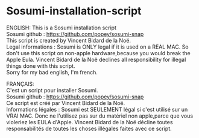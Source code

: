 # Sosumi-installation-script
ENGLISH:
This is a Sosumi installation script  
Sosumi github : https://github.com/popey/sosumi-snap  
This script is created by Vincent Bidard de la Noë.  
Legal informations : Sosumi is ONLY legal if it is used on a REAL MAC. So don't use this script on non-apple hardware,because you would break the Apple Eula.   Vincent Bidard de la Noë declines all responsibility for illegal things done with this script.  
Sorry for my bad english, I'm french.  
  
  
  
  
FRANÇAIS:  
C'est un script pour installer Sosumi.  
Sosumi github : https://github.com/popey/sosumi-snap  
Ce script est créé par Vincent Bidard de la Noë.  
Informations légales : Sosumi est SEULEMENT légal si c'est utilisé sur un VRAI MAC. Donc ne l'utilisez pas sur du matériel non apple,parce que vous violeriez les EULA d'Apple. Vincent Bidard de la Noë décline toutes responsabilités de toutes les choses illégales faites avec ce script.  


